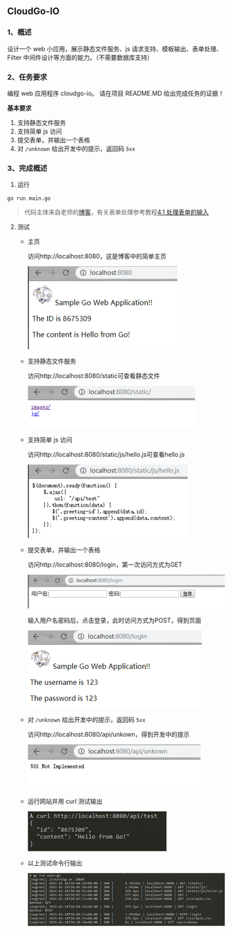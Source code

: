 ## CloudGo-IO

### 1、概述

设计一个 web 小应用，展示静态文件服务、js 请求支持、模板输出、表单处理、Filter 中间件设计等方面的能力。（不需要数据库支持）

### 2、任务要求

编程 web 应用程序 cloudgo-io。 请在项目 README.MD 给出完成任务的证据！

**基本要求**

1. 支持静态文件服务
2. 支持简单 js 访问
3. 提交表单，并输出一个表格
4. 对 `/unknown` 给出开发中的提示，返回码 `5xx`

### 3、完成概述

1. 运行

```
go run main.go
```

>  代码主体来自老师的[博客](https://blog.csdn.net/pmlpml/article/details/78539261)，有关表单处理参考教程[4.1 处理表单的输入](https://github.com/astaxie/build-web-application-with-golang/blob/master/zh/04.1.md)

2. 测试

   - 主页

     访问http://localhost:8080，这是博客中的简单主页

     ![1547813241033](images/1547813241033.png)


   - 支持静态文件服务

     访问http://localhost:8080/static可查看静态文件

     ![1547813071602](images/1547813071602.png)

   - 支持简单 js 访问

     访问http://localhost:8080/static/js/hello.js可查看hello.js

     ![1547813164923](images/1547813164923.png)

   - 提交表单，并输出一个表格

     访问http://localhost:8080/login，第一次访问方式为GET

     ![1547813297706](images/1547813297706.png)

     输入用户名密码后，点击登录，此时访问方式为POST，得到页面

     ![1547813380051](images/1547813380051.png)

   - 对 `/unknown` 给出开发中的提示，返回码 `5xx`

     访问http://localhost:8080/api/unkown，得到开发中的提示

     ![1547813462053](images/1547813462053.png)

   - 运行网站并用 curl 测试输出

     ![1547813535819](images/1547813535819.png)

   - 以上测试命令行输出

     ![1547813680783](images/1547813680783.png)